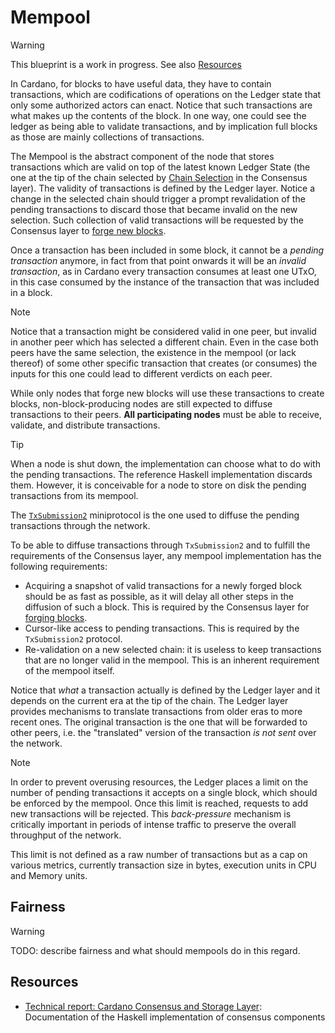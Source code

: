 # Mempool

> [!WARNING]
>
> This blueprint is a work in progress.
> See also [Resources](#resources)

In Cardano, for blocks to have useful data, they have to contain transactions,
which are codifications of operations on the Ledger state that only some
authorized actors can enact. Notice that such transactions are what makes up the
contents of the block. In one way, one could see the ledger as being able to
validate transactions, and by implication full blocks as those are mainly
collections of transactions.

The Mempool is the abstract component of the node that stores transactions which
are valid on top of the latest known Ledger State (the one at the tip of the
chain selected by [Chain Selection](../consensus/chainsel.md) in the Consensus
layer). The validity of transactions is defined by the Ledger layer. Notice a
change in the selected chain should trigger a prompt revalidation of the pending
transactions to discard those that became invalid on the new selection.  Such
collection of valid transactions will be requested by the Consensus layer to
[forge new blocks](../consensus/forging.md).

Once a transaction has been included in some block, it cannot be a _pending
transaction_ anymore, in fact from that point onwards it will be an _invalid
transaction_, as in Cardano every transaction consumes at least one UTxO, in
this case consumed by the instance of the transaction that was included in a
block.

> [!NOTE]
>
> Notice that a transaction might be considered valid in one peer, but invalid
> in another peer which has selected a different chain. Even in the case both
> peers have the same selection, the existence in the mempool (or lack thereof)
> of some other specific transaction that creates (or consumes) the inputs for
> this one could lead to different verdicts on each peer.

While only nodes that forge new blocks will use these transactions to create
blocks, non-block-producing nodes are still expected to diffuse transactions to
their peers. **All participating nodes** must be able to receive, validate, and
distribute transactions.

> [!TIP]
>
> When a node is shut down, the implementation can choose what to do with the
> pending transactions. The reference Haskell implementation discards them.
> However, it is conceivable for a node to store on disk the pending
> transactions from its mempool.

The [`TxSubmission2`](../network/node-to-node/txsubmission2) miniprotocol is the
one used to diffuse the pending transactions through the network.

To be able to diffuse transactions through `TxSubmission2` and to fulfill the
requirements of the Consensus layer, any mempool implementation has the
following requirements:
- Acquiring a snapshot of valid transactions for a newly forged block should be
  as fast as possible, as it will delay all other steps in the diffusion of such
  a block. This is required by the Consensus layer for [forging
  blocks](../consensus/forging.md).
- Cursor-like access to pending transactions. This is required by the
  `TxSubmission2` protocol.
- Re-validation on a new selected chain: it is useless to keep transactions that
  are no longer valid in the mempool. This is an inherent requirement of the
  mempool itself.

Notice that _what_ a transaction actually is defined by the Ledger layer and it
depends on the current era at the tip of the chain. The Ledger layer provides
mechanisms to translate transactions from older eras to more recent ones. The
original transaction is the one that will be forwarded to other peers, i.e. the
"translated" version of the transaction _is not sent_ over the network.

> [!NOTE]
>
> In order to prevent overusing resources, the Ledger places a limit on the
> number of pending transactions it accepts on a single block, which should be
> enforced by the mempool. Once this limit is reached, requests to add new
> transactions will be rejected. This _back-pressure_ mechanism is critically
> important in periods of intense traffic to preserve the overall throughput of
> the network.
>
> This limit is not defined as a raw number of transactions but as a cap on
> various metrics, currently transaction size in bytes, execution units in CPU
> and Memory units.

## Fairness

> [!WARNING]
>
> TODO: describe fairness and what should mempools do in this regard.

## Resources

- [Technical report: Cardano Consensus and Storage Layer](https://ouroboros-consensus.cardano.intersectmbo.org/pdfs/report.pdf): Documentation of the Haskell implementation of consensus components
